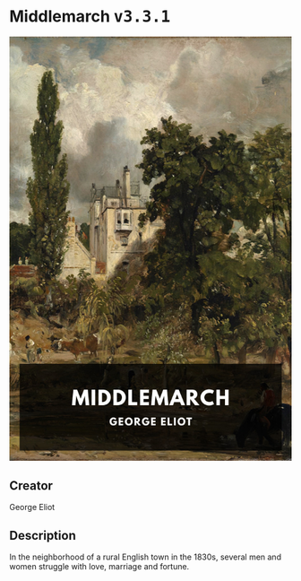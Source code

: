 
# Middlemarch <kbd>v3.3.1</kbd>

<center>
  <img src="./cover-1024.jpg"/>
</center>

## Creator
George Eliot

## Description
In the neighborhood of a rural English town in the 1830s, several men and women struggle with love, marriage and fortune.
